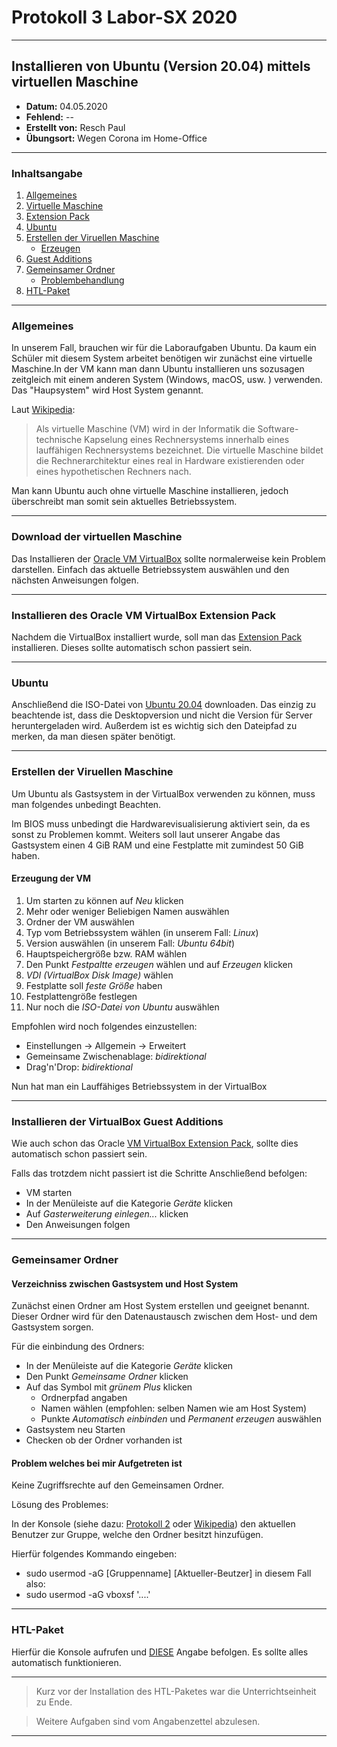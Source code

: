 # Protokoll 3 Labor-SX 2020
--------------------------------
## Installieren von Ubuntu (Version 20.04) mittels virtuellen Maschine
* **Datum:** 04.05.2020
* **Fehlend:** --
* **Erstellt von:** Resch Paul
* **Übungsort:** Wegen Corona im Home-Office
-----------------------------------
### Inhaltsangabe
1) [Allgemeines](#allgemeines)
1) [Virtuelle Maschine](#download-der-virtuellen-maschine)
1) [Extension Pack](#installieren-des-oracle-vm-virtualbox-extension-pack)
1) [Ubuntu](#ubuntu)
1) [Erstellen der Viruellen Maschine](#erstellen-der-viruellen-maschine)
    * [Erzeugen](#erzeugung-der-vm)
1) [Guest Additions](#installieren-der-virtualbox-guest-additions)
1) [Gemeinsamer Ordner](#gemeinsamer-ordner)
    * [Problembehandlung](#problem-welches-bei-mir-aufgetreten-ist)
1) [HTL-Paket](#htl-paket)

-----------------------------------
### Allgemeines
In unserem Fall, brauchen wir für die Laboraufgaben Ubuntu. Da kaum ein Schüler mit diesem System arbeitet benötigen wir zunächst eine virtuelle Maschine.In der VM kann man dann Ubuntu installieren uns sozusagen zeitgleich mit einem anderen System (Windows, macOS, usw. ) verwenden. Das "Haupsystem" wird Host System genannt.

Laut [Wikipedia](https://de.wikipedia.org/wiki/Virtuelle_Maschine):
> Als virtuelle Maschine (VM) wird in der Informatik die Software-technische Kapselung eines Rechnersystems innerhalb eines lauffähigen Rechnersystems bezeichnet. Die virtuelle Maschine bildet die Rechnerarchitektur eines real in Hardware existierenden oder eines hypothetischen Rechners nach.

Man kann Ubuntu auch ohne virtuelle Maschine installieren, jedoch überschreibt man somit sein aktuelles Betriebssystem.

--------------------------------------------------------
### Download der virtuellen Maschine
Das Installieren der [Oracle VM VirtualBox](https://www.oracle.com/virtualization/technologies/vm/downloads/virtualbox-downloads.html) sollte normalerweise kein Problem darstellen. Einfach das aktuelle Betriebssystem auswählen und den nächsten Anweisungen folgen.

------------------------------------------------

### Installieren des Oracle VM VirtualBox Extension Pack
Nachdem die VirtualBox installiert wurde, soll man das [Extension Pack](https://www.oracle.com/virtualization/technologies/vm/downloads/virtualbox-downloads.html#extpack) installieren. Dieses sollte automatisch schon passiert sein.

-------------------------------------------------
### Ubuntu
Anschließend die ISO-Datei von [Ubuntu 20.04](https://ubuntu.com/download/desktop) downloaden. Das einzig zu beachtende ist, dass die Desktopversion und nicht die Version für Server heruntergeladen wird. Außerdem ist es wichtig sich den Dateipfad zu merken, da man diesen später benötigt.

-----------------------------------------
### Erstellen der Viruellen Maschine
Um Ubuntu als Gastsystem in der VirtualBox verwenden zu können, muss man folgendes unbedingt Beachten.

Im BIOS muss unbedingt die Hardwarevisualisierung aktiviert sein, da es sonst zu Problemen kommt. Weiters soll laut unserer Angabe das Gastsystem einen 4 GiB RAM und eine Festplatte mit zumindest 50 GiB haben.

#### Erzeugung der VM

1) Um starten zu können auf *Neu* klicken
1) Mehr oder weniger Beliebigen Namen auswählen
1) Ordner der VM auswählen
1) Typ vom Betriebssystem wählen (in unserem Fall: *Linux*)
1) Version auswählen (in unserem Fall: *Ubuntu 64bit*)
1) Hauptspeichergröße bzw. RAM wählen 
1) Den Punkt *Festpaltte erzeugen* wählen und auf *Erzeugen* klicken
1) *VDI (VirtualBox Disk Image)* wählen 
1) Festplatte soll *feste Größe* haben
1) Festplattengröße festlegen
1) Nur noch die *ISO-Datei von Ubuntu* auswählen

Empfohlen wird noch folgendes einzustellen:
* Einstellungen -> Allgemein -> Erweitert
* Gemeinsame Zwischenablage: *bidirektional*
* Drag'n'Drop: *bidirektional*

Nun hat man ein Lauffähiges Betriebssystem in der VirtualBox

----------------------------------

### Installieren der VirtualBox Guest Additions 
Wie auch schon das Oracle [VM VirtualBox Extension Pack](#installieren-des-oracle-vm-virtualbox-extension-pack), sollte dies automatisch schon passiert sein.

Falls das trotzdem nicht passiert ist die Schritte Anschließend befolgen:
* VM starten
* In der Menüleiste auf die Kategorie *Geräte* klicken
* Auf *Gasterweiterung einlegen...* klicken
* Den Anweisungen folgen

-----------------------------
### Gemeinsamer Ordner
#### Verzeichniss zwischen Gastsystem und Host System
Zunächst einen Ordner am Host System erstellen und geeignet benannt. Dieser Ordner wird für den Datenaustausch zwischen dem Host- und dem Gastsystem sorgen.

Für die einbindung des Ordners:
* In der Menüleiste auf die Kategorie *Geräte* klicken
* Den Punkt *Gemeinsame Ordner* klicken
* Auf das Symbol mit *grünem Plus* klicken
    * Ordnerpfad angaben
    * Namen wählen (empfohlen: selben Namen wie am Host System)
    * Punkte *Automatisch einbinden* und *Permanent erzeugen* auswählen
* Gastsystem neu Starten
* Checken ob der Ordner vorhanden ist

#### Problem welches bei mir Aufgetreten ist
Keine Zugriffsrechte auf den Gemeinsamen Ordner.

Lösung des Problemes:

In der Konsole (siehe dazu: [Protokoll 2](https://github.com/HTLMechatronics/m17-3ahme-la1-sx/blob/respam17/protokoll/protokoll-2_respam17_2020-01-13.md#konsole) oder [Wikipedia](https://de.wikipedia.org/wiki/Unix-Shell)) den aktuellen Benutzer zur Gruppe, welche den Ordner besitzt hinzufügen.

Hierfür folgendes Kommando eingeben:
* sudo usermod -aG [Gruppenname] [Aktueller-Beutzer] 
in diesem Fall also:
* sudo usermod -aG vboxsf '....'

----------------------------------
### HTL-Paket
Hierfür die Konsole aufrufen und [DIESE](http://www.htl-mechatronik.at/ubuntu-htl/readme) Angabe befolgen. Es sollte alles automatisch funktionieren.

-------------------------------------

> Kurz vor der Installation des HTL-Paketes war die Unterrichtseinheit zu Ende.

> Weitere Aufgaben sind vom Angabenzettel abzulesen.

---------------------------------------

